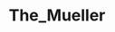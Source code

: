 ---
title: The_Mueller
crosslinks:
- politics
- The_Donald
- PhotoshopRequest
- theNew_Donald
- PoliticalHumor
- The_Comey
- MassiveCock
- The_Dipshit
- sixers
- ShitPoliticsSays
- Fat_Donald
- TopMindsOfReddit
---